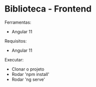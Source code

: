 # Biblioteca - Frontend

Ferramentas:

 * Angular 11

Requisitos:

 * Angular 11

Executar:

 * Clonar o projeto
 * Rodar 'npm install'
 * Rodar 'ng serve'
